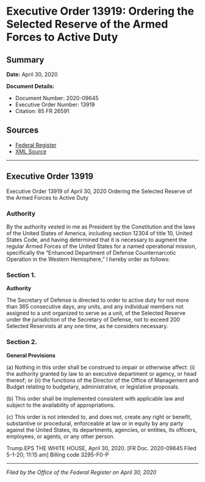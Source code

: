 # Executive Order 13919: Ordering the Selected Reserve of the Armed Forces to Active Duty

## Summary

**Date:** April 30, 2020

**Document Details:**
- Document Number: 2020-09645
- Executive Order Number: 13919
- Citation: 85 FR 26591

## Sources
- [Federal Register](https://www.federalregister.gov/documents/2020/05/04/2020-09645/ordering-the-selected-reserve-of-the-armed-forces-to-active-duty)
- [XML Source](https://www.federalregister.gov/documents/full_text/xml/2020/05/04/2020-09645.xml)

---

## Executive Order 13919

Executive Order 13919 of April 30, 2020
Ordering the Selected Reserve of the Armed Forces to Active Duty
### Authority

By the authority vested in me as President by the Constitution and the laws of the United States of America, including section 12304 of title 10, United States Code, and having determined that it is necessary to augment the regular Armed Forces of the United States for a named operational mission, specifically the “Enhanced Department of Defense Counternarcotic Operation in the Western Hemisphere,” I hereby order as follows:
### Section 1.

**Authority**

The Secretary of Defense is directed to order to active duty for not more than 365 consecutive days, any units, and any individual members not assigned to a unit organized to serve as a unit, of the Selected Reserve under the jurisdiction of the Secretary of Defense, not to exceed 200 Selected Reservists at any one time, as he considers necessary.
### Section 2.

**General Provisions**

(a) Nothing in this order shall be construed to impair or otherwise affect:
    (i) the authority granted by law to an executive department or agency, or head thereof; or
    (ii) the functions of the Director of the Office of Management and Budget relating to budgetary, administrative, or legislative proposals.

(b) This order shall be implemented consistent with applicable law and subject to the availability of appropriations.

(c) This order is not intended to, and does not, create any right or benefit, substantive or procedural, enforceable at law or in equity by any party against the United States, its departments, agencies, or entities, its officers, employees, or agents, or any other person.

Trump.EPS
THE WHITE HOUSE,
April 30, 2020.
[FR Doc. 2020-09645 
Filed 5-1-20; 11:15 am]
Billing code 3295-F0-P

---

*Filed by the Office of the Federal Register on April 30, 2020*
